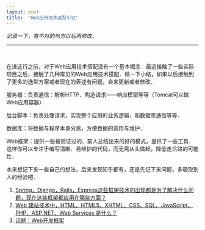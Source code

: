 ```yaml
---
layout: post
title:  "Web应用技术选型小记"
---
```


*记录一下，有不对的地方以后再修改．*

---

<br />

在进这行之前，对于Web应用技术搭配没有一个基本概念．最近接触了一些实际项目之后，接触了几种常见的Web应用技术搭配．做一下小结，如果以后接触到了更多的选型方案或者现在的表述有问题，会来更新或者修改．
 
服务器：负责通信：解析HTTP、构造请求——响应模型等等（Tomcat可以做Web应用容器）．

后台脚本：负责处理请求，实现整个应用的业务逻辑，和数据库通信等等．

数据库：将数据与程序本身分离，方便数据的调用与维护．

Web框架：提供一些被验证过的、前人总结出来的好的模式，提供了一些工具．这样你可以专注于编写清晰、易维护的代码，而无需从头做起，降低走岔路的可能性．

本来想记下来一些自己的想法，后来发现知乎都有，还是先记下来问题，多吸取别人的经验吧．

1. [Spring，Django，Rails，Express这些框架技术的出现都是为了解决什么问题，现在这些框架都应用在哪些方面？](https://www.zhihu.com/question/25654738)
2. [Web 建站技术中，HTML、HTML5、XHTML、CSS、SQL、JavaScript、PHP、ASP.NET、Web Services 是什么？](https://www.zhihu.com/question/22689579)
3. [话题：Web开发框架](https://www.zhihu.com/topic/19575154/top-answers)